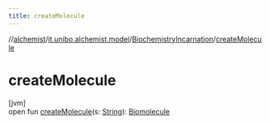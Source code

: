 ```yaml
---
title: createMolecule
---
```

//[alchemist](../../../index.html)/[it.unibo.alchemist.model](../index.html)/[BiochemistryIncarnation](index.html)/[createMolecule](create-molecule.html)



# createMolecule



[jvm]\
open fun [createMolecule](create-molecule.html)(s: [String](https://docs.oracle.com/javase/8/docs/api/java/lang/String.html)): [Biomolecule](../../it.unibo.alchemist.model.implementations.molecules/-biomolecule/index.html)




